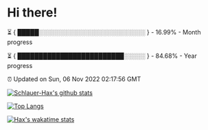 # Hi there!

⏳ { █████░░░░░░░░░░░░░░░░░░░░░░░░░ } - 16.99% - Month progress

⏳ { █████████████████████████░░░░░ } - 84.68% - Year progress

⏰ Updated on Sun, 06 Nov 2022 02:17:56 GMT


[![Schlauer-Hax's github stats](https://github-readme-stats.vercel.app/api?username=Schlauer-Hax&show_icons=true&theme=dark&count_private=true)](https://github.com/Schlauer-Hax)


[![Top Langs](https://github-readme-stats.vercel.app/api/top-langs/?username=Schlauer-Hax&layout=compact&theme=dark)](https://github.com/Schlauer-Hax?tab=repositories)


[![Hax's wakatime stats](https://github-readme-stats.vercel.app/api/wakatime?username=Hax&theme=dark)](https://wakatime.com/@Hax)

